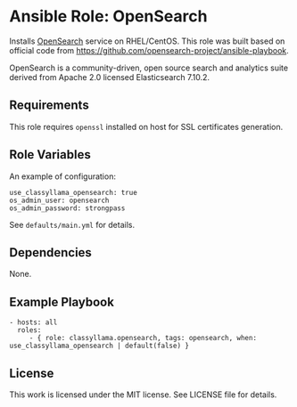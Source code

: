 # Ansible Role: OpenSearch

Installs [OpenSearch](https://opensearch.org/) service on RHEL/CentOS. This role was built based on official code from https://github.com/opensearch-project/ansible-playbook.

OpenSearch is a community-driven, open source search and analytics suite derived from Apache 2.0 licensed Elasticsearch 7.10.2.

## Requirements

This role requires `openssl` installed on host for SSL certificates generation.

## Role Variables

An example of configuration:

    use_classyllama_opensearch: true
    os_admin_user: opensearch
    os_admin_password: strongpass

See `defaults/main.yml` for details.

## Dependencies

None.

## Example Playbook

    - hosts: all
      roles:
         - { role: classyllama.opensearch, tags: opensearch, when: use_classyllama_opensearch | default(false) }

## License

This work is licensed under the MIT license. See LICENSE file for details.